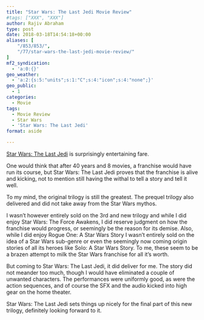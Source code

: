 ```yaml
---
title: "Star Wars: The Last Jedi Movie Review"
#tags: ["XXX", "XXX"]
author: Rajiv Abraham
type: post
date: 2018-03-18T14:54:18+00:00
aliases: [
    "/853/853/",
    "/77/star-wars-the-last-jedi-movie-review/"
]
mf2_syndication:
  - 'a:0:{}'
geo_weather:
  - 'a:2:{s:5:"units";s:1:"C";s:4:"icon";s:4:"none";}'
geo_public:
  - 1
categories:
  - Movie
tags:
  - Movie Review
  - Star Wars
  - 'Star Wars: The Last Jedi'
format: aside

---
```

<a href="https://www.imdb.com/title/tt2527336/" target="_blank" rel="noopener">Star Wars: The Last Jedi</a> is surprisingly entertaining fare.

<p style="text-align: left;">
  One would think that after 40 years and 8 movies, a franchise would have run its course, but Star Wars: The Last Jedi proves that the franchise is alive and kicking, not to mention still having the withal to tell a story and tell it well.
</p>

<p style="text-align: left;">
  To my mind, the original trilogy is still the greatest. The prequel trilogy also delivered and did not take away from the Star Wars mythos.
</p>

<p style="text-align: left;">
  I wasn&#8217;t however entirely sold on the 3rd and new trilogy and while I did enjoy Star Wars: The Force Awakens, I did reserve judgment on how the franchise would progress, or seemingly be the reason for its demise. Also, while I did enjoy Rogue One: A Star Wars Story I wasn&#8217;t entirely sold on the idea of a Star Wars sub-genre or even the seemingly now coming origin stories of all its heroes like Solo: A Star Wars Story. To me, these seem to be a brazen attempt to milk the Star Wars franchise for all it&#8217;s worth.
</p>

<p style="text-align: left;">
  But coming to Star Wars: The Last Jedi, it did deliver for me. The story did not meander too much, though I would have eliminated a couple of unwanted characters. The performances were uniformly good, as were the action sequences, and of course the SFX and the audio kicked into high gear on the home theater.
</p>

<p style="text-align: left;">
  Star Wars: The Last Jedi sets things up nicely for the final part of this new trilogy, definitely looking forward to it.
</p>